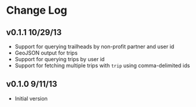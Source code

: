 # Change Log

## v0.1.1 10/29/13

* Support for querying trailheads by non-profit partner and user id
* GeoJSON output for trips
* Support for querying trips by user id
* Support for fetching multiple trips with `trip` using comma-delimited ids

## v0.1.0 9/11/13

* Initial version
